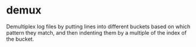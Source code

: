 # demux

Demultiplex log files by putting lines into different buckets based on which pattern they match, and then indenting them by a multiple of the index of the bucket.